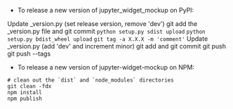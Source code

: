 - To release a new version of jupyter_widget_mockup on PyPI:

Update _version.py (set release version, remove 'dev')
git add the _version.py file and git commit
`python setup.py sdist upload`
`python setup.py bdist_wheel upload`
`git tag -a X.X.X -m 'comment'`
Update _version.py (add 'dev' and increment minor)
git add and git commit
git push
git push --tags

- To release a new version of jupyter-widget-mockup on NPM:

```
# clean out the `dist` and `node_modules` directories
git clean -fdx
npm install
npm publish
```